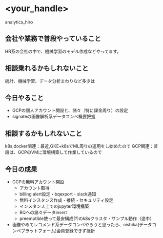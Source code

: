 # <your_handle>
analytics_hiro

## 会社や業務で普段やっていること

HR系の会社の中で、機械学習のモデル作成などやってます。

## 相談乗れるかもしれないこと

統計、機械学習、データ分析まわりなど多少は

## 今日やること

- GCPの個人アカウント開設と、諸々（特に課金周り）の設定
- signateの画像解析系データコンペ概要把握

## 相談するかもしれないこと

k8s,docker関連：最近,GKE+k8sでML周りの運用をし始めたので
GCP関連：普段は、GCPのVMに環境構築して作業しているので

## 今日の成果

- GCPの無料アカウント開設
	- アカウント取得
	- billing alert設定・bqexport・slack通知
	- 無料インスタンス作成・接続・セキュリティ設定
	- インスタンス上でのjupyter環境構築
	- BQへの諸々データinsert
	- preemptible使って最安構成(?)のk8sクラスタ・サンプル動作（途中）
- 画像やめてレコメンド系データコンペやろうと思ったら、nishika(データコンペプラットフォーム)会員登録できず挫折